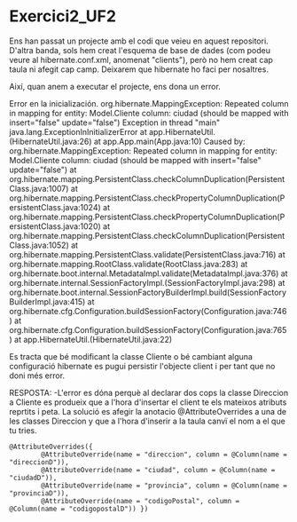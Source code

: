 # Exercici2_UF2

Ens han passat un projecte amb el codi que veieu en aquest repositori. D'altra banda, sols hem creat l'esquema de base de dades (com podeu veure al hibernate.conf.xml, anomenat "clients"), però no hem creat cap taula ni afegit cap camp. Deixarem que hibernate ho faci per nosaltres.

Així, quan anem a executar el projecte, ens dona un error.

Error en la inicialización.  org.hibernate.MappingException: Repeated column in mapping for entity: Model.Cliente column: ciudad (should be mapped with insert="false" update="false")
Exception in thread "main" java.lang.ExceptionInInitializerError
	at app.HibernateUtil.<clinit>(HibernateUtil.java:26)
	at app.App.main(App.java:10)
Caused by: org.hibernate.MappingException: Repeated column in mapping for entity: Model.Cliente column: ciudad (should be mapped with insert="false" update="false")
	at org.hibernate.mapping.PersistentClass.checkColumnDuplication(PersistentClass.java:1007)
	at org.hibernate.mapping.PersistentClass.checkPropertyColumnDuplication(PersistentClass.java:1024)
	at org.hibernate.mapping.PersistentClass.checkPropertyColumnDuplication(PersistentClass.java:1020)
	at org.hibernate.mapping.PersistentClass.checkColumnDuplication(PersistentClass.java:1052)
	at org.hibernate.mapping.PersistentClass.validate(PersistentClass.java:716)
	at org.hibernate.mapping.RootClass.validate(RootClass.java:283)
	at org.hibernate.boot.internal.MetadataImpl.validate(MetadataImpl.java:376)
	at org.hibernate.internal.SessionFactoryImpl.<init>(SessionFactoryImpl.java:298)
	at org.hibernate.boot.internal.SessionFactoryBuilderImpl.build(SessionFactoryBuilderImpl.java:415)
	at org.hibernate.cfg.Configuration.buildSessionFactory(Configuration.java:746)
	at org.hibernate.cfg.Configuration.buildSessionFactory(Configuration.java:765)
	at app.HibernateUtil.<clinit>(HibernateUtil.java:22)

Es tracta que bé modificant la classe Cliente o bé cambiant alguna configuració hibernate es pugui persistir l'objecte client i per tant que no doni més error.

RESPOSTA:
-L'error es dóna perquè al declarar dos cops la classe Direccion a Cliente es produeix que a l'hora d'insertar el client te els mateixos atributs reprtits i peta. La solució es afegir la anotacio @AttributeOverrides a una de les classes Direccion y que a l'hora d'inserir a la taula canvï el nom a el que tu tries.

    @AttributeOverrides({
            @AttributeOverride(name = "direccion", column = @Column(name = "direccionD")),
            @AttributeOverride(name = "ciudad", column = @Column(name = "ciudadD")),
            @AttributeOverride(name = "provincia", column = @Column(name = "provinciaD")),
            @AttributeOverride(name = "codigoPostal", column = @Column(name = "codigopostalD")) })
	    
	    
	    
